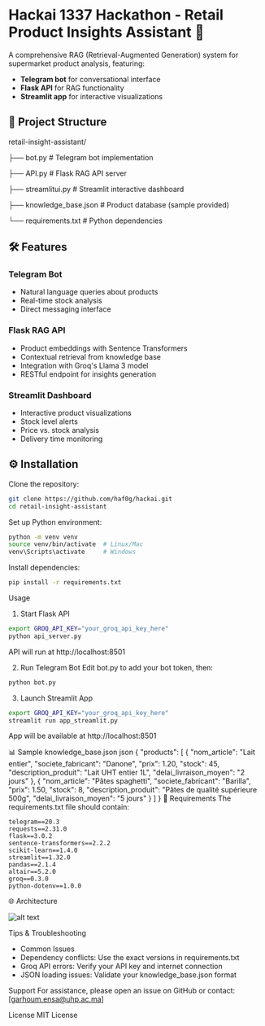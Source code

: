 # Hackai 1337 Hackathon - Retail Product Insights Assistant 🛒

A comprehensive RAG (Retrieval-Augmented Generation) system for supermarket product analysis, featuring:
- **Telegram bot** for conversational interface
- **Flask API** for RAG functionality
- **Streamlit app** for interactive visualizations

## 📁 Project Structure
retail-insight-assistant/

├── bot.py # Telegram bot implementation 

├── API.py # Flask RAG API server

├── streamlitui.py # Streamlit interactive dashboard

├── knowledge_base.json # Product database (sample provided)

└── requirements.txt # Python dependencies


## 🛠️ Features

### Telegram Bot
- Natural language queries about products
- Real-time stock analysis
- Direct messaging interface

### Flask RAG API
- Product embeddings with Sentence Transformers
- Contextual retrieval from knowledge base
- Integration with Groq's Llama 3 model
- RESTful endpoint for insights generation

### Streamlit Dashboard
- Interactive product visualizations
- Stock level alerts
- Price vs. stock analysis
- Delivery time monitoring

## ⚙️ Installation

Clone the repository:
```bash
git clone https://github.com/haf0g/hackai.git
cd retail-insight-assistant
```

Set up Python environment:

```bash
python -m venv venv
source venv/bin/activate  # Linux/Mac
venv\Scripts\activate     # Windows
```
Install dependencies:

```bash
pip install -r requirements.txt
```
 Usage
1. Start Flask API
```bash
export GROQ_API_KEY="your_groq_api_key_here"
python api_server.py
```
API will run at http://localhost:8501

2. Run Telegram Bot
Edit bot.py to add your bot token, then:

```bash
python bot.py
```
3. Launch Streamlit App
```bash
export GROQ_API_KEY="your_groq_api_key_here"
streamlit run app_streamlit.py
```
App will be available at http://localhost:8501

📊 Sample knowledge_base.json
json
{
  "products": [
    {
      "nom_article": "Lait entier",
      "societe_fabricant": "Danone",
      "prix": 1.20,
      "stock": 45,
      "description_produit": "Lait UHT entier 1L",
      "delai_livraison_moyen": "2 jours"
    },
    {
      "nom_article": "Pâtes spaghetti",
      "societe_fabricant": "Barilla",
      "prix": 1.50,
      "stock": 8,
      "description_produit": "Pâtes de qualité supérieure 500g",
      "delai_livraison_moyen": "5 jours"
    }
  ]
}
🔧 Requirements
The requirements.txt file should contain:
```
telegram==20.3
requests==2.31.0
flask==3.0.2
sentence-transformers==2.2.2
scikit-learn==1.4.0
streamlit==1.32.0
pandas==2.1.4
altair==5.2.0
groq==0.3.0
python-dotenv==1.0.0
```
🌐 Architecture

![alt text](deepseek_mermaid_20250525_0bd843.png)


Tips & Troubleshooting
- Common Issues
- Dependency conflicts: Use the exact versions in requirements.txt
- Groq API errors: Verify your API key and internet connection
- JSON loading issues: Validate your knowledge_base.json format



 Support
For assistance, please open an issue on GitHub or contact:
[garhoum.ensa@uhp.ac.ma]

License
MIT License
